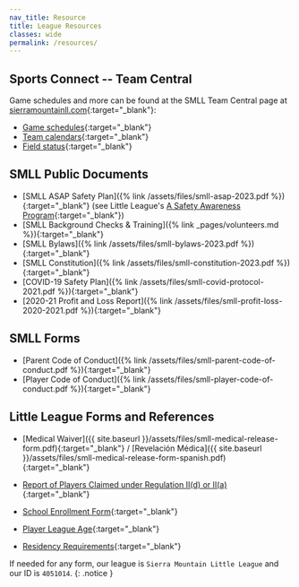 ```yaml
---
nav_title: Resource
title: League Resources
classes: wide
permalink: /resources/
---
```


## Sports Connect -- Team Central

Game schedules and more can be found at the SMLL Team Central
page at [sierramountainll.com](https://sierramountainll.com){:target="_blank"}:

* [Game schedules](https://www.sierramountainll.com/Default.aspx?tabid=716491){:target="_blank"}
* [Team calendars](https://www.sierramountainll.com/Default.aspx?tabid=716490){:target="_blank"}
* [Field status](https://www.sierramountainll.com/Default.aspx?tabid=1026909){:target="_blank"}


## SMLL Public Documents

* [SMLL ASAP Safety Plan]({% link /assets/files/smll-asap-2023.pdf %}){:target="_blank"} (see
   Little League's [A Safety Awareness Program](https://www.littleleague.org/player-safety/asap/){:target="_blank"})
* [SMLL Background Checks &amp; Training]({% link _pages/volunteers.md %}){:target="_blank"}
* [SMLL Bylaws]({% link /assets/files/smll-bylaws-2023.pdf %}){:target="_blank"}
* [SMLL Constitution]({% link /assets/files/smll-constitution-2023.pdf %}){:target="_blank"}
* [COVID-19 Safety Plan]({% link /assets/files/smll-covid-protocol-2021.pdf %}){:target="_blank"}
* [2020-21 Profit and Loss Report]({% link /assets/files/smll-profit-loss-2020-2021.pdf %}){:target="_blank"}


## SMLL Forms

* [Parent Code of Conduct]({% link /assets/files/smll-parent-code-of-conduct.pdf %}){:target="_blank"}
* [Player Code of Conduct]({% link /assets/files/smll-player-code-of-conduct.pdf %}){:target="_blank"}


## Little League Forms and References

* [Medical Waiver]({{ site.baseurl }}/assets/files/smll-medical-release-form.pdf){:target="_blank"} / [Revelaci&oacute;n M&eacute;dica]({{ site.baseurl }}/assets/files/smll-medical-release-form-spanish.pdf){:target="_blank"}
* [Report of Players Claimed under Regulation II(d) or II(a)](https://www.littleleague.org/downloads/regulation-iid/){:target="_blank"}
* [School Enrollment Form](https://www.littleleague.org/downloads/school-enrollment-form/){:target="_blank"}

* [Player League Age](https://www.littleleague.org/play-little-league/determine-league-age/){:target="_blank"}
* [Residency Requirements](https://www.littleleague.org/university/articles/residency-requirements/){:target="_blank"}

If needed for any form, our league is `Sierra Mountain Little League`
and our ID is `4051014`.
{: .notice }
